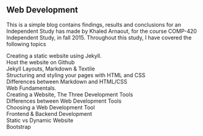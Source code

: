 ## Web Development

This is a simple blog contains findings, results and conclusions for an Independent Study has made by Khaled Arnaout, for the course COMP-420 Independent Study, in fall 2015. Throughout this study, I have covered the following topics

Creating a static website using Jekyll.  
Host the website on Github  
Jekyll Layouts, Markdown & Textile  
Structuring and styling your pages with HTML and CSS  
Differences between Markdown and HTML/CSS  
Web Fundamentals.  
Creating a Website, The Three Development Tools  
Differences between Web Development Tools  
Choosing a Web Development Tool  
Frontend & Backend Development  
Static vs Dynamic Website  
Bootstrap 

